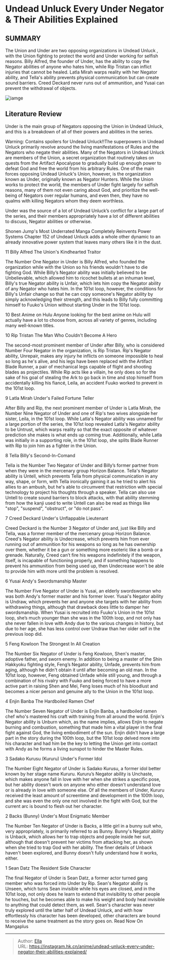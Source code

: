 # Undead Unluck Every Under Negator &amp; Their Abilities Explained


## SUMMARY 


 The Union and Under are two opposing organizations in 
Undead Unluck
, with the Union fighting to protect the world and Under working for selfish reasons. 
 Billy Alfred, the founder of Under, has the ability to copy the Negator abilities of anyone who hates him, while Rip Tristan can inflict injuries that cannot be healed. 
 Latla Mirah warps reality with her Negator ability, and Tella&#39;s ability prevents physical communication but can create sound barriers. Creed Deckard never runs out of ammunition, and Yusai can prevent the withdrawal of objects. 

![iamge](https://static1.srcdn.com/wordpress/wp-content/uploads/2023/11/fuuko-izumo-undead-unluck.jpg)

## Literature Review

Under is the main group of Negators opposing the Union in Undead Unluck, and this is a breakdown of all of their powers and abilities in the series.




Warning: Contains spoilers for Undead Unluck!!The superpowers in Undead Unluck primarily revolve around the living manifestations of Rules and the Negators who negate their abilities. Many of the Negators in Undead Unluck are members of the Union, a secret organization that routinely takes on quests from the Artifact Apocalypse to gradually build up enough power to defeat God and free the world from his arbitrary Rules.
One of the main forces opposing Undead Unluck&#39;s Union, however, is the organization known as Under, originally known as Negator Hunters. While the Union works to protect the world, the members of Under fight largely for selfish reasons, many of them not even caring about God, and prioritize the well-being of Negators over regular humans, and even then, they have no qualms with killing Negators whom they deem worthless.
        

Under was the source of a lot of Undead Unluck’s conflict for a large part of the series, and their members appropriately have a lot of different abilities to discuss, Negator abilities or otherwise.
            
 
 Shonen Jump&#39;s Most Underrated Manga Completely Reinvents Power Systems 
Chapter 152 of Undead Unluck adds a whole other dynamic to an already innovative power system that leaves many others like it in the dust.












 








 11  Billy Alfred 
The Union&#39;s Kindhearted Traitor


 







The Number One Negator in Under is Billy Alfred, who founded the organization while with the Union so his friends wouldn&#39;t have to die fighting God. While Billy’s Negator ability was initially believed to be Unbelievable, which allowed him to ricochet bullets at an inhuman level, Billy&#39;s true Negator ability is Unfair, which lets him copy the Negator ability of any Negator who hates him. In the 101st loop, however, the conditions for Billy&#39;s Unfair change so that he can copy someone&#39;s Negator ability by simply acknowledging their strength, and this leads to Billy fully committing himself to Fuuko&#39;s Union without starting Under in the 101st loop.
            
 
 10 Best Anime on Hulu 
Anyone looking for the best anime on Hulu will actually have a lot to choose from, across all variety of genres, including many well-known titles.








 10  Rip Tristan 
The Man Who Couldn&#39;t Become A Hero


 







The second-most prominent member of Under after Billy, who is considered Number Four Negator in the organization, is Rip Tristan. Rip&#39;s Negator ability, Unrepair, makes any injury he inflicts on someone impossible to heal so long as he&#39;s alive, and his legs have been replaced with the Artifact Blade Runner, a pair of mechanical legs capable of flight and shooting blades as projectiles. While Rip acts like a villain, he only does so for the sake of his goal of stealing the Ark to go back in time and stop himself from accidentally killing his fiancé, Leila, an accident Fuuko worked to prevent in the 101st loop.





 9  Latla Mirah 
Under&#39;s Failed Fortune Teller


 







After Billy and Rip, the next prominent member of Under is Latla Mirah, the Number Nine Negator of Under and one of Rip&#39;s two wives alongside her sister, Leila, in the 101st loop. While Latla&#39;s Negator ability was unnamed for a large portion of the series, the 101st loop revealed Latla&#39;s Negator ability to be Untrust, which warps reality so that the exact opposite of whatever prediction she makes is what ends up coming true. Additionally, while Latla was initially in a supporting role, in the 101st loop, she splits Blade Runner with Rip to join him as a fighter in the Union.





 8  Tella 
Billy&#39;s Second-In-Comand
        

Tella is the Number Two Negator of Under and Billy’s former partner from when they were in the mercenary group Horizon Balance. Tella&#39;s Negator ability is Untell, which prevents Tella from physical communication in any way, shape, or form, with Tella ironically gaining it as he tried to alert his allies to an ambush, but he&#39;s able to circumvent that restriction with special technology to project his thoughts through a speaker. Tella can also use Untell to create sound barriers to block attacks, with that ability stemming from how the kanji used to write Untell can also be read as things like &#34;stop&#34;, &#34;suspend&#34;, &#34;obstruct&#34;, or &#34;do not pass&#34;.





 7  Creed Deckard 
Under&#39;s Unflappable Lieutenant
        

Creed Deckard is the Number 3 Negator of Under and, just like Billy and Tella, was a former member of the mercenary group Horizon Balance. Creed&#39;s Negator ability is Undecrease, which prevents him from ever running out of ammunition for his weapons so long as he has ownership over them, whether it be a gun or something more esoteric like a bomb or a grenade. Naturally, Creed can’t fire his weapons indefinitely if the weapon, itself, is incapable of functioning properly, and if something happens to prevent his ammunition from being used up, then Undecrease won&#39;t be able to provide him with more until the problem is resolved.





 6  Yusai 
Andy&#39;s Swordsmanship Master
        

The Number Five Negator of Under is Yusai, an elderly swordswoman who was both Andy&#39;s former master and his former lover. Yusai&#39;s Negator ability is Undraw, which prevents her and anyone she targets with her ability from withdrawing things, although that drawback does little to damper her swordsmanship. When Yusai is recruited into Fuuko&#39;s Union in the 101st loop, she’s much younger than she was in the 100th loop, and not only has she never fallen in love with Andy due to the various changes in history, but due to her age, she has less control over Undraw than her older self in the previous loop did.





 5  Feng Kowloon 
The Strongest In All Creation
        

The Number Six Negator of Under is Feng Kowloon, Shen&#39;s master, adoptive father, and sworn enemy. In addition to being a master of the Shin Hakkyoku fighting style, Feng’s Negator ability, Unfade, prevents him from aging, although he didn&#39;t obtain it until after becoming an old man. In the 101st loop, however, Feng obtained Unfade while still young, and through a combination of his rivalry with Fuuko and being forced to have a more active part in raising Shen and Mei, Feng loses much of his bloodlust and becomes a nicer person and genuine ally to the Union in the 101st loop.





 4  Enjin Banba 
The Hardboiled Ramen Chef
        

The Number Seven Negator of Under is Enjin Banba, a hardboiled ramen chef who&#39;s mastered his craft with training from all around the world. Enjin&#39;s Negator ability is Unburn which, as the name implies, allows Enjin to negate burning and combustion, something that made him a vital player in the final fight against God, the living embodiment of the sun. Enjin didn&#39;t have a large part in the story during the 100th loop, but the 101st loop delved more into his character and had him be the key to letting the Union get into contact with Andy as he forms a living sunspot to hinder the Master Rules.





 3  Sadako Kurusu (Kururu) 
Under&#39;s Former Idol
        

The Number Eight Negator of Under is Sadako Kurusu, a former idol better known by her stage name Kururu. Kururu’s Negator ability is Unchaste, which makes anyone fall in love with her when she strikes a specific pose, but her ability doesn&#39;t work on anyone who either doesn&#39;t understand love or is already in love with someone else. Of all the members of Under, Kururu received the least amount of screentime and development in the 100th loop, and she was even the only one not involved in the fight with God, but the current arc is bound to flesh out her character.





 2  Backs (Bunny) 
Under&#39;s Most Enigmatic Member
        

The Number Ten Negator of Under is Backs, a little girl in a bunny suit who, very appropriately, is primarily referred to as Bunny. Bunny&#39;s Negator ability is Unback, which allows her to trap objects and people inside her suit, although that doesn&#39;t prevent her victims from attacking her, as shown when she tried to trap God with her ability. The finer details of Unback haven&#39;t been explored, and Bunny doesn&#39;t fully understand how it works, either.





 1  Sean Datz 
The Resident Side Character
        

The final Negator of Under is Sean Datz, a former actor turned gang member who was forced into Under by Rip. Sean&#39;s Negator ability is Unseen, which turns Sean invisible while his eyes are closed, and in the 101st loop, not only does he learn to extend that invisibility to other people he touches, but he becomes able to make his weight and body heat invisible to anything that could detect them, as well. Sean&#39;s character was never truly explored until the latter half of Undead Unluck, and with how effortlessly his character has been developed, other characters are bound to receive the same treatment as the story goes on.
Read Now On Mangaplus

---

> Author: [Ella](https://instagram.hk.cn/)  
> URL: https://instagram.hk.cn/anime/undead-unluck-every-under-negator-their-abilities-explained/  

